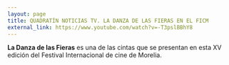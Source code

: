 ```yaml
---
layout: page
title: QUADRATÍN NOTICIAS TV. LA DANZA DE LAS FIERAS EN EL FICM
external_link: https://www.youtube.com/watch?v=-T3pslBBhY8
---
```


**La Danza de las Fieras** es una de las cintas que se presentan en esta XV edición del Festival Internacional de cine de Morelia.
